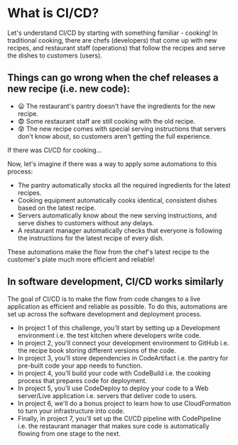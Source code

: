 # What is CI/CD?

Let's understand CI/CD by starting with something familiar - cooking!
In traditional cooking, there are chefs (developers) that come up with new recipes, and restaurant staff (operations) that follow the recipes and serve the dishes to customers (users).

## Things can go wrong when the chef releases a new recipe (i.e. new code):
- 😦 The restaurant's pantry doesn't have the ingredients for the new recipe.
- 😨 Some restaurant staff are still cooking with the old recipe.
- 😰 The new recipe comes with special serving instructions that servers don't know about, so customers aren't getting the full experience.

If there was CI/CD for cooking...

Now, let's imagine if there was a way to apply some automations to this process:
- The pantry automatically stocks all the required ingredients for the latest recipes.
- Cooking equipment automatically cooks identical, consistent dishes based on the latest recipe.
- Servers automatically know about the new serving instructions, and serve dishes to customers without any delays.
- A restaurant manager automatically checks that everyone is following the instructions for the latest recipe of every dish.

These automations make the flow from the chef's latest recipe to the customer's plate much more efficient and reliable!

## In software development, CI/CD works similarly

The goal of CI/CD is to make the flow from code changes to a live application as efficient and reliable as possible. To do this, automations are set up across the software development and deployment process.
- In project 1 of this challenge, you'll start by setting up a Development environment i.e. the test kitchen where developers write code.
- In project 2, you'll connect your development environment to GitHub i.e. the recipe book storing different versions of the code.
- In project 3, you'll store dependencies in CodeArtifact i.e. the pantry for pre-built code your app needs to function.
- In project 4, you'll build your code with CodeBuild i.e. the cooking process that prepares code for deployment.
- In project 5, you'll use CodeDeploy to deploy your code to a Web server/Live application i.e. servers that deliver code to users.
- In project 6, we'll do a bonus project to learn how to use CloudFormation to turn your infrastructure into code.
- Finally, in project 7, you'll set up the CI/CD pipeline with CodePipeline i.e. the restaurant manager that makes sure code is automatically flowing from one stage to the next.
